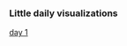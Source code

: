 ### Little daily visualizations
[day 1](https://ryezzz.github.io/100_days_data_visualization/day_1/index.html)
